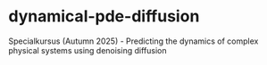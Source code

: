 # dynamical-pde-diffusion
Specialkursus (Autumn 2025) - Predicting the dynamics of complex physical systems using denoising diffusion
